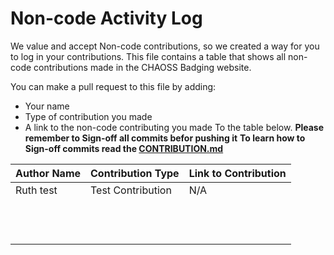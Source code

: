 # Non-code Activity Log
We value and accept Non-code contributions, so we created a way for you to log in your contributions. This file contains a table that shows all non-code contributions made in the CHAOSS Badging website.

You can make a pull request to this file by adding: 
- Your name
- Type of contribution you made 
- A link to the non-code contributing you made 
To the table below.
**Please remember to Sign-off all commits befor pushing it**
**To learn how to Sign-off commits read the [CONTRIBUTION.md](CONTRIBUTION.md)**

| Author Name  | Contribution Type  | Link to Contribution |
|---------------|---------------|---------------|
|    Ruth test           |  Test Contribution             |   N/A            |
|               |               |               |
|               |               |               |
|               |               |               |
|               |               |               |
|               |               |               |
|               |               |               |
|               |               |               |
|               |               |               |
|               |               |               |
|               |               |               |
|               |               |               |
|               |               |               |
